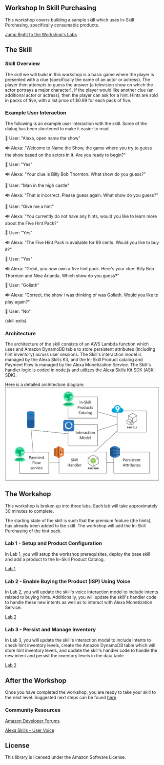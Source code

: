 ## Workshop In Skill Purchasing

This workshop covers building a sample skill which uses In-Skill Purchasing, specifically consumable products.

[Jump Right to the Workshop's Labs](#the-workshop)

## The Skill

### Skill Overview

The skill we will build in this workshop is a basic game where the player is presented with a clue (specifically the name of an actor or actress).  The player then attempts to guess the answer (a television show on which the actor portrays a major character).  If the player would like another clue (an additional actor or actress), then the player can ask for a hint.  Hints are sold in packs of five, with a list price of $0.99 for each pack of five.

### Example User Interaction

The following is an example user interaction with the skill.  Some of the dialog has been shortened to make it easier to read.

:speech_balloon: User: "Alexa, open name the show"

:loud_sound: Alexa: "Welcome to Name the Show, the game where you try to guess the show based on the actors in it.  Are you ready to begin?"

:speech_balloon: User: "Yes"

:loud_sound: Alexa: "Your clue is Billy Bob Thornton.  What show do you guess?"

:speech_balloon: User: "Man in the high castle"

:loud_sound: Alexa: "That is incorrect.  Please guess again.  What show do you guess?"

:speech_balloon: User: "Give me a hint"

:loud_sound: Alexa: "You currently do not have any hints, would you like to learn more about the Five Hint Pack?"

:speech_balloon: User: "Yes"

:loud_sound: Alexa: "The Five Hint Pack is available for 99 cents.  Would you like to buy it?"

:speech_balloon: User: "Yes"

:loud_sound: Alexa: "Great, you now own a five hint pack.  Here's your clue: Billy Bob Thornton and Nina Arianda.  Which show do you guess?"

:speech_balloon: User: "Goliath"

:loud_sound: Alexa: "Correct, the show I was thinking of was Goliath.  Would you like to play again?"

:speech_balloon: User: "No"

(skill exits)

### Architecture

The architecture of the skill consists of an AWS Lambda function which uses and Amazon DynamoDB table to store persistent attributes (including hint inventory) across user sessions.  The Skill's interaction model is managed by the Alexa Skills Kit, and the In-Skill Product catalog and Payment Flow is managed by the Alexa Monetization Service.  The Skill's handler logic is coded in node.js and utilizes the Alexa Skills Kit SDK (ASK SDK).

Here is a detailed architecture diagram:
![detailed architecture diagram](./workshop-architecture.png)

## The Workshop

This workshop is broken up into three labs.  Each lab will take approximately 30 minutes to complete.

The starting state of the skill is such that the premium feature (the hints), has already been added to tke skill.  The workshop will add the In-Skill Purchasing of the hint pack.

### Lab 1 - Setup and Product Configuration

In Lab 1, you will setup the workshop prerequisites, deploy the base skill and add a product to the In-Skill Product Catalog.

[Lab 1](./lab-1-guide.md)

### Lab 2 - Enable Buying the Product (ISP) Using Voice

In Lab 2, you will update the skill's voice interaction model to include intents related to buying hints.  Additionally, you will update the skill's handler code to handle these new intents as well as to interact with Alexa Monetization Service.

[Lab 2](./lab-2-guide.md)

### Lab 3 - Persist and Manage Inventory

In Lab 3, you will update the skill's interaction model to include intents to check hint inventory levels, create the Amazon DynamoDB table which will store hint inventory levels, and update the skill's handler code to handle the new intent and persist the inventory levels in the data table.

[Lab 3](./lab-3-guide.md)

## After the Workshop

Once you have completed the workshop, you are ready to take your skill to the next level.  Suggested next steps can be found [here](./next-steps.md)

### Community Resources

[Amazon Developer Forums](https://forums.developer.amazon.com/spaces/165/index.html)

[Alexa Skills - User Voice](https://alexa.uservoice.com)

## License

This library is licensed under the Amazon Software License.

